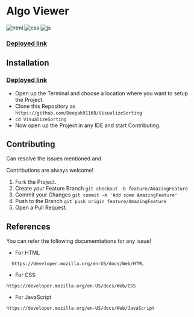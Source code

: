 # Algo Viewer

<p align="center">

 ![html](https://img.shields.io/badge/HTML-239120?style=for-the-badge&logo=html5&logoColor=white) ![css](https://img.shields.io/badge/CSS-E34F26?&style=for-the-badge&logo=css3&logoColor=white) ![js](https://img.shields.io/badge/JavaScript-F7DF1E?style=for-the-badge&logo=javascript&logoColor=black)


### [Deployed link](https://nikkis-visualize-sorting.netlify.app)

</p>

## Installation
### [Deployed link]([https://chat-app-jsmastery.netlify.app](https://nikkis-visualize-sorting.netlify.app))

- Open up the Terminal and choose a location where you want to setup the Project.
- Clone this Repository as
  `https://github.com/Deepak91168/VisualizeSorting`
- `cd VisualizeSorting`
- Now open up the Project in any IDE and start Contributing.

## Contributing

Can resolve the issues mentioned and

Contributions are always welcome!

1. Fork the Project.
2. Create your Feature Branch
   `git checkout -b feature/AmazingFeature`
3. Commit your Changes
   `git commit -m 'Add some AmazingFeature'`
4. Push to the Branch
   `git push origin feature/AmazingFeature`
5. Open a Pull Request.

## References

You can refer the following documemtations for any issue!

- For HTML

````
  https://developer.mozilla.org/en-US/docs/Web/HTML
````

- For CSS

````
https://developer.mozilla.org/en-US/docs/Web/CSS
````

- For JavaScript

````
https://developer.mozilla.org/en-US/docs/Web/JavaScript
````
